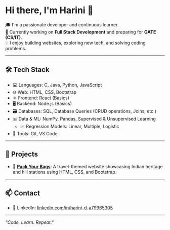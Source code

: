 # Hi there, I'm Harini 👋

🎓 I'm a passionate developer and continuous learner.  
🌱 Currently working on **Full Stack Development** and preparing for **GATE (CS/IT)**.  
💡 I enjoy building websites, exploring new tech, and solving coding problems.

---

## 🛠️ Tech Stack

- 💻 Languages: C, Java, Python, JavaScript  
- 🌐 Web: HTML, CSS, Bootstrap  
- ⚛️ Frontend: React (Basics)  
- 🖥️ Backend: Node.js (Basics)  
- 🗃️ Databases: SQL, Database Queries (CRUD operations, Joins, etc.)  
- 📊 Data & ML: NumPy, Pandas, Supervised & Unsupervised Learning  
  - 📈 Regression Models: Linear, Multiple, Logistic  
- 🔧 Tools: Git, VS Code  

---

## 💼 Projects

- 🌄 [**Pack Your Bags**](https://harini-dasari.github.io/Pack_Your_Bags): A travel-themed website showcasing Indian heritage and hill stations using HTML, CSS, and Bootstrap.

---

## 📫 Contact

- 💼 LinkedIn: [linkedin.com/in/harini-d-a79965305](https://www.linkedin.com/in/harini-d-a79965305)

---

*“Code. Learn. Repeat.”*
